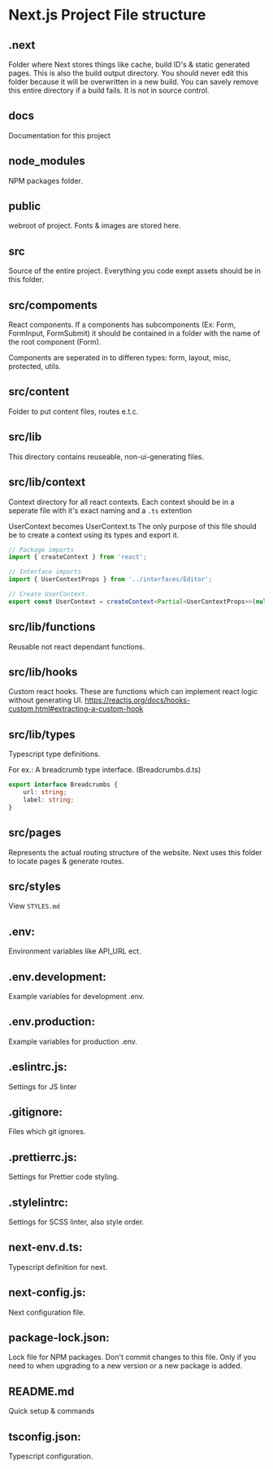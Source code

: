 # Next.js Project File structure

## .next

Folder where Next stores things like cache, build ID's & static generated pages. This is also the build output directory.
You should never edit this folder because it will be overwritten in a new build. You can savely remove this entire directory if a build fails. It is not in source control.

## docs

Documentation for this project

## node_modules

NPM packages folder.

## public

webroot of project. Fonts & images are stored here.

## src

Source of the entire project. Everything you code exept assets should be in this folder.

## src/compoments

React components. If a components has subcomponents (Ex: Form, FormInput, FormSubmit) it should be contained in a folder with the name of the root component (Form).

Components are seperated in to differen types: form, layout, misc, protected, utils.

## src/content

Folder to put content files, routes e.t.c.

## src/lib

This directory contains reuseable, non-ui-generating files.

## src/lib/context

Context directory for all react contexts. Each context should be in a seperate file with it's exact naming and a `.ts` extention

UserContext becomes UserContext.ts
The only purpose of this file should be to create a context using its types and export it.

```typescript
// Package imports
import { createContext } from 'react';

// Interface imports
import { UserContextProps } from '../interfaces/Editor';

// Create UserContext.
export const UserContext = createContext<Partial<UserContextProps>>(null);
```

## src/lib/functions

Reusable not react dependant functions.

## src/lib/hooks

Custom react hooks. These are functions which can implement react logic without generating UI. https://reactjs.org/docs/hooks-custom.html#extracting-a-custom-hook

## src/lib/types

Typescript type definitions.

For ex.: A breadcrumb type interface. (Breadcrumbs.d.ts)

```typescript
export interface Breadcrumbs {
    url: string;
    label: string;
}
```

## src/pages

Represents the actual routing structure of the website. Next uses this folder to locate pages & generate routes.

## src/styles

View `STYLES.md`

## .env:

Environment variables like API_URL ect.

## .env.development:

Example variables for development .env.

## .env.production:

Example variables for production .env.

## .eslintrc.js:

Settings for JS linter

## .gitignore:

Files which git ignores.

## .prettierrc.js:

Settings for Prettier code styling.

## .stylelintrc:

Settings for SCSS linter, also style order.

## next-env.d.ts:

Typescript definition for next.

## next-config.js:

Next configuration file.

## package-lock.json:

Lock file for NPM packages. Don't commit changes to this file. Only if you need to when upgrading to a new version or a new package is added.

## README.md

Quick setup & commands

## tsconfig.json:

Typescript configuration.
